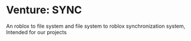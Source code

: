 # Venture: SYNC

An roblox to file system and file system to roblox synchronization system, Intended for our projects

